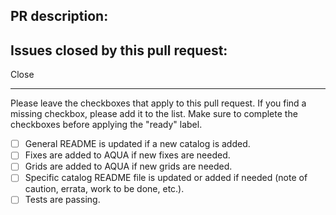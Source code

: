 ## PR description:

## Issues closed by this pull request:

Close 

----

Please leave the checkboxes that apply to this pull request.
If you find a missing checkbox, please add it to the list.
Make sure to complete the checkboxes before applying the "ready" label.

 - [ ] General README is updated if a new catalog is added.
 - [ ] Fixes are added to AQUA if new fixes are needed.
 - [ ] Grids are added to AQUA if new grids are needed.
 - [ ] Specific catalog README file is updated or added if needed (note of caution, errata, work to be done, etc.).
 - [ ] Tests are passing.

